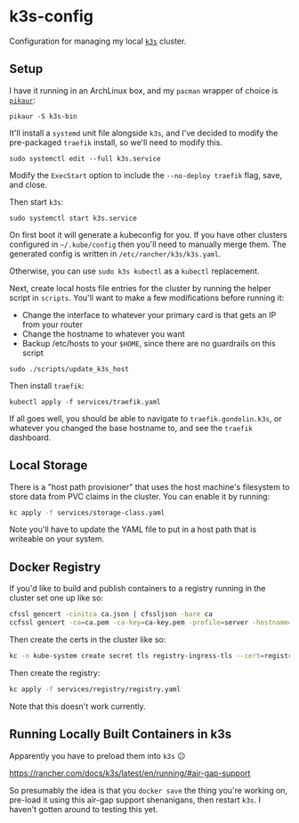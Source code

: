 # k3s-config

Configuration for managing my local [`k3s`] cluster.

## Setup

I have it running in an ArchLinux box, and my `pacman` wrapper of choice is
[`pikaur`]:

```shell
pikaur -S k3s-bin
```

It'll install a `systemd` unit file alongside `k3s`, and I've decided to
modify the pre-packaged `traefik` install, so we'll need to modify this.

```shell
sudo systemctl edit --full k3s.service
```

Modify the `ExecStart` option to include the `--no-deploy traefik` flag,
save, and close.

Then start `k3s`:

```shell
sudo systemctl start k3s.service
```

On first boot it will generate a kubeconfig for you. If you have other clusters
configured in `~/.kube/config` then you'll need to manually merge them. The
generated config is written in `/etc/rancher/k3s/k3s.yaml`.

Otherwise, you can use `sudo k3s kubectl` as a `kubectl` replacement.

Next, create local hosts file entries for the cluster by running the helper
script in `scripts`. You'll want to make a few modifications before running
it:

- Change the interface to whatever your primary card is that gets an IP from
your router
- Change the hostname to whatever you want
- Backup /etc/hosts to your `$HOME`, since there are no guardrails on this script

```shell
sudo ./scripts/update_k3s_host
```

Then install `traefik`:

```shell
kubectl apply -f services/traefik.yaml
```

If all goes well, you should be able to navigate to `traefik.gondolin.k3s`,
or whatever you changed the base hostname to, and see the `traefik` dashboard.

## Local Storage

There is a "host path provisioner" that uses the host machine's filesystem
to store data from PVC claims in the cluster. You can enable it by running:

```sh
kc apply -f services/storage-class.yaml
```

Note you'll have to update the YAML file to put in a host path that is writeable
on your system.

## Docker Registry

If you'd like to build and publish containers to a registry running in the
cluster set one up like so:

```sh
cfssl gencert -cinitca ca.json | cfssljson -bare ca
ccfssl gencert -ca=ca.pem -ca-key=ca-key.pem -profile=server -hostname=gondolin serverRequest.json | cfssljson -bare registry
```

Then create the certs in the cluster like so:

```sh
kc -n kube-system create secret tls registry-ingress-tls --cert=registry.pem --key=registry-key.pem
```

Then create the registry:

```sh
kc apply -f services/registry/registry.yaml
```

Note that this doesn't work currently.

## Running Locally Built Containers in k3s

Apparently you have to preload them into `k3s` 😐

https://rancher.com/docs/k3s/latest/en/running/#air-gap-support

So presumably the idea is that you `docker save` the thing you're working on,
pre-load it using this air-gap support shenanigans, then restart `k3s`. I
haven't gotten around to testing this yet.

[`k3s`]: https://k3s.io
[`pikaur`]: https://github.com/actionless/pikaur
